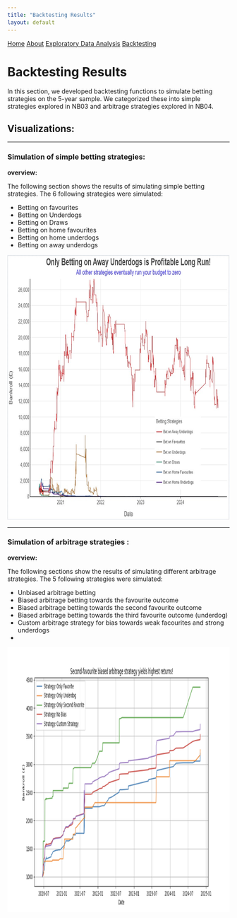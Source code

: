 ```yaml
---
title: "Backtesting Results"
layout: default
---
```


<link rel="stylesheet" type="text/css" href="./assets/css/style.css">

<div class="header">
    <a href="index.html">Home</a>
    <a href="about.html">About</a>
    <a href="eda.html">Exploratory Data Analysis</a>
    <a href="backtesting.html">Backtesting</a>
</div>

# Backtesting Results

In this section, we developed backtesting functions to simulate betting strategies on the 5-year sample. We categorized these into simple strategies explored in NB03 and arbitrage strategies explored in NB04.

## Visualizations:
---

### **Simulation of simple betting strategies**:

**overview:**

The following section shows the results of simulating simple betting strategies. The 6 following strategies were simulated:

- Betting on favourites
- Betting on Underdogs
- Betting on Draws
- Betting on home favourites
- Betting on home underdogs
- Betting on away underdogs

<img src="bet_simulation.png" alt="Simple Betting Strategies Simulation" width="900" height="600">

---

### **Simulation of arbitrage strategies**  :

**overview:**

The following sections show the results of simulating different arbitrage strategies. The 5 following strategies were simulated:

- Unbiased arbitrage betting
- Biased arbitrage betting towards the favourite outcome
- Biased arbitrage betting towards the second favourite outcome
- Biased arbitrage betting towards the third favourite outcome (underdog)
- Custom arbitrage strategy for bias towards weak facourites and strong underdogs
- 

<img src="arb_simulation.png" alt="Arbitrage Strategies Simulation" width="900" height="600">

